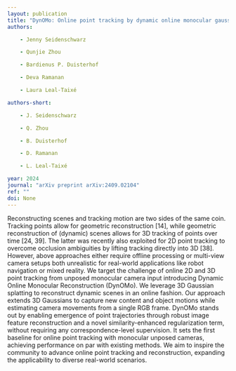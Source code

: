 ```yaml
---
layout: publication
title: "DynOMo: Online point tracking by dynamic online monocular gaussian reconstruction"
authors:

    - Jenny Seidenschwarz

    - Qunjie Zhou

    - Bardienus P. Duisterhof

    - Deva Ramanan

    - Laura Leal-Taixé

authors-short:

    - J. Seidenschwarz

    - Q. Zhou

    - B. Duisterhof

    - D. Ramanan

    - L. Leal-Taixé

year: 2024
journal: "arXiv preprint arXiv:2409.02104"
ref: ""
doi: None
---
```


Reconstructing scenes and tracking motion are two sides of the same coin. Tracking points allow for geometric reconstruction [14], while geometric reconstruction of (dynamic) scenes allows for 3D tracking of points over time [24, 39]. The latter was recently also exploited for 2D point tracking to overcome occlusion ambiguities by lifting tracking directly into 3D [38]. However, above approaches either require offline processing or multi-view camera setups both unrealistic for real-world applications like robot navigation or mixed reality. We target the challenge of online 2D and 3D point tracking from unposed monocular camera input introducing Dynamic Online Monocular Reconstruction (DynOMo). We leverage 3D Gaussian splatting to reconstruct dynamic scenes in an online fashion. Our approach extends 3D Gaussians to capture new content and object motions while estimating camera movements from a single RGB frame. DynOMo stands out by enabling emergence of point trajectories through robust image feature reconstruction and a novel similarity-enhanced regularization term, without requiring any correspondence-level supervision. It sets the first baseline for online point tracking with monocular unposed cameras, achieving performance on par with existing methods. We aim to inspire the community to advance online point tracking and reconstruction, expanding the applicability to diverse real-world scenarios.
    